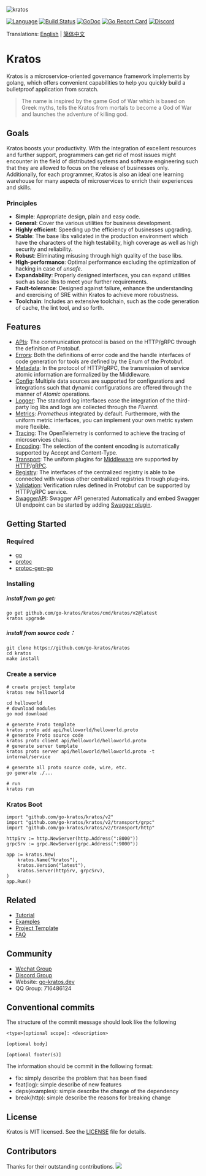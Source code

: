 ![kratos](docs/images/kratos.png) 

[![Language](https://img.shields.io/badge/Language-Go-blue.svg)](https://golang.org/)
[![Build Status](https://github.com/go-kratos/kratos/workflows/Go/badge.svg)](https://github.com/go-kratos/kratos/actions)
[![GoDoc](https://pkg.go.dev/badge/github.com/go-kratos/kratos/v2)](https://pkg.go.dev/github.com/go-kratos/kratos/v2)
[![Go Report Card](https://goreportcard.com/badge/github.com/go-kratos/kratos)](https://goreportcard.com/report/github.com/go-kratos/kratos)
[![Discord](https://img.shields.io/discord/766619759214854164?label=chat&logo=discord)](https://discord.gg/BWzJsUJ)

Translations: [English](README.md) | [简体中文](README_zh.md)

# Kratos
Kratos is a microservice-oriented governance framework implements by golang, which offers convenient capabilities to help you quickly build a bulletproof application from scratch.


>The name is inspired by the game God of War which is based on Greek myths, tells the Kratos from mortals to become a God of War and launches the adventure of killing god.


## Goals

Kratos boosts your productivity. With the integration of excellent resources and further support, programmers can get rid of most issues might encounter in the field of distributed systems and software engineering such that they are allowed to focus on the release of businesses only. Additionally, for each programmer, Kratos is also an ideal one learning warehouse for many aspects of microservices to enrich their experiences and skills.
### Principles

* **Simple**: Appropriate design, plain and easy code.
* **General**: Cover the various utilities for business development.
* **Highly efficient**: Speeding up the efficiency of businesses upgrading.
* **Stable**: The base libs validated in the production environment which have the characters of the high testability, high coverage as well as high security and reliability.
* **Robust**: Eliminating misusing through high quality of the base libs.
* **High-performance**: Optimal performance excluding the optimization of hacking in case of *unsafe*. 
* **Expandability**: Properly designed interfaces, you can expand utilities such as base libs to meet your further requirements.
* **Fault-tolerance**: Designed against failure, enhance the understanding and exercising of SRE within Kratos to achieve more robustness.
* **Toolchain**: Includes an extensive toolchain, such as the code generation of cache, the lint tool, and so forth.

## Features
* [APIs](examples/helloworld/helloworld): The communication protocol is based on the HTTP/gRPC through the definition of Protobuf.
* [Errors](examples/errors/api): Both the definitions of error code and the handle interfaces of code generation for tools are defined by the Enum of the Protobuf.
* [Metadata](examples/metadata): In the protocol of HTTP/gRPC, the transmission of service atomic information are formalized by the Middleware.
* [Config](examples/config): Multiple data sources are supported for configurations and integrations such that dynamic configurations are offered through the manner of *Atomic* operations.
* [Logger](examples/log): The standard log interfaces ease the integration of the third-party log libs and logs are collected through the *Fluentd*.
* [Metrics](examples/metrics): *Prometheus* integrated by default. Furthermore, with the uniform metric interfaces, you can implement your own metric system more flexible.
* [Tracing](examples/traces): The OpenTelemetry is conformed to achieve the tracing of microservices chains.
* [Encoding](encoding): The selection of the content encoding is automatically supported by Accept and Content-Type.
* [Transport](transport/transport.go): The uniform plugins for [Middleware](middleware) are supported by [HTTP](examples/http/middlewares)/[gRPC](examples/middleware/main.go).
* [Registry](examples/registry): The interfaces of the centralized registry is able to be connected with various other centralized registries through plug-ins.
* [Validation](examples/validate): Verification rules defined in Protobuf can be supported by HTTP/gRPC service.
* [SwaggerAPI](https://github.com/go-kratos/swagger-api/blob/main/examples/helloworld/server/main.go): Swagger API generated Automatically and embed Swagger UI endpoint can be started by adding [Swagger plugin](https://github.com/go-kratos/swagger-api).

## Getting Started
### Required
- [go](https://golang.org/dl/)
- [protoc](https://github.com/protocolbuffers/protobuf)
- [protoc-gen-go](https://github.com/protocolbuffers/protobuf-go)

### Installing
##### install from go get:
```
go get github.com/go-kratos/kratos/cmd/kratos/v2@latest
kratos upgrade
```
##### install from source code：
```
git clone https://github.com/go-kratos/kratos
cd kratos
make install
```

### Create a service
```
# create project template
kratos new helloworld

cd helloworld
# download modules
go mod download

# generate Proto template
kratos proto add api/helloworld/helloworld.proto
# generate Proto source code
kratos proto client api/helloworld/helloworld.proto
# generate server template
kratos proto server api/helloworld/helloworld.proto -t internal/service

# generate all proto source code, wire, etc.
go generate ./...

# run
kratos run
```

### Kratos Boot
```
import "github.com/go-kratos/kratos/v2"
import "github.com/go-kratos/kratos/v2/transport/grpc"
import "github.com/go-kratos/kratos/v2/transport/http"

httpSrv := http.NewServer(http.Address(":8000"))
grpcSrv := grpc.NewServer(grpc.Address(":9000"))

app := kratos.New(
    kratos.Name("kratos"),
    kratos.Version("latest"),
    kratos.Server(httpSrv, grpcSrv),
)
app.Run()
```

## Related

* [Tutorial](https://go-kratos.dev/docs/getting-started/start)
* [Examples](./examples)
* [Project Template](https://github.com/go-kratos/kratos-layout)
* [FAQ](https://go-kratos.dev/docs/getting-started/faq)

## Community
* [Wechat Group](https://github.com/go-kratos/kratos/issues/682)
* [Discord Group](https://discord.gg/BWzJsUJ)
* Website:  [go-kratos.dev](https://go-kratos.dev)
* QQ Group: 716486124

## Conventional commits
The structure of the commit message should look like the following
```text
<type>[optional scope]: <description>

[optional body]

[optional footer(s)]
```

The information should be commit in the following format:
- fix: simply describe the problem that has been fixed
- feat(log): simple describe of new features
- deps(examples): simple describe the change of the dependency
- break(http): simple describe the reasons for breaking change

## License
Kratos is MIT licensed. See the [LICENSE](./LICENSE) file for details.

## Contributors
Thanks for their outstanding contributions.
<a href="https://github.com/go-kratos/kratos/graphs/contributors">
  <img src="https://contrib.rocks/image?repo=go-kratos/kratos" />
</a>
